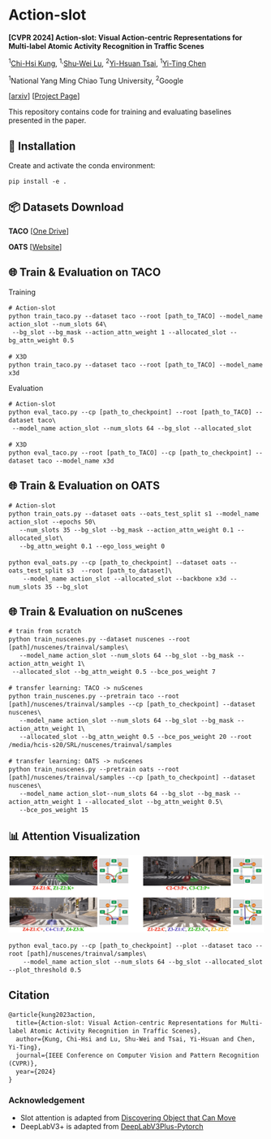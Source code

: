 # Action-slot

**[CVPR 2024] Action-slot: Visual Action-centric Representations for Multi-label Atomic Activity Recognition in Traffic Scenes**

<sup>1</sup>[Chi-Hsi Kung](https://hankkung.github.io/website/),  <sup>1,</sup>[Shu-Wei Lu](https://www.linkedin.com/in/shu-wei-lu/),  <sup>2</sup>[Yi-Hsuan Tsai](https://sites.google.com/site/yihsuantsai/),  <sup>1</sup>[Yi-Ting Chen](https://sites.google.com/site/yitingchen0524)

<sup>1</sup>National Yang Ming Chiao Tung University,  <sup>2</sup>Google

[[arxiv](https://arxiv.org/abs/2311.17948)] [[Project Page](https://hcis-lab.github.io/Action-slot/)]

This repository contains code for training and evaluating baselines presented in the paper.

## 🚀 Installation
Create and activate the conda environment:
   ```
   pip install -e . 
   ```
## 📦 Datasets Download

**TACO** [[One Drive](https://nycu1-my.sharepoint.com/personal/ychen_m365_nycu_edu_tw/_layouts/15/onedrive.aspx?id=%2Fpersonal%2Fychen%5Fm365%5Fnycu%5Fedu%5Ftw%2FDocuments%2FTACO&ga=1)]

**OATS** [[Website](https://usa.honda-ri.com/oats)]


## 🌐 Train & Evaluation on TACO
Training
```
# Action-slot
python train_taco.py --dataset taco --root [path_to_TACO] --model_name action_slot --num_slots 64\
 --bg_slot --bg_mask --action_attn_weight 1 --allocated_slot --bg_attn_weight 0.5

# X3D
python train_taco.py --dataset taco --root [path_to_TACO] --model_name x3d 
```

Evaluation
```
# Action-slot
python eval_taco.py --cp [path_to_checkpoint] --root [path_to_TACO] --dataset taco\
 --model_name action_slot --num_slots 64 --bg_slot --allocated_slot

# X3D
python eval_taco.py --root [path_to_TACO] --cp [path_to_checkpoint] --dataset taco --model_name x3d 
```

## 🌐 Train & Evaluation on OATS
```
# Action-slot
python train_oats.py --dataset oats --oats_test_split s1 --model_name action_slot --epochs 50\
   --num_slots 35 --bg_slot --bg_mask --action_attn_weight 0.1 --allocated_slot\
   --bg_attn_weight 0.1 --ego_loss_weight 0

python eval_oats.py --cp [path_to_checkpoint] --dataset oats --oats_test_split s3  --root [path_to_dataset]\
    --model_name action_slot --allocated_slot --backbone x3d --num_slots 35 --bg_slot 
```

## 🌐 Train & Evaluation on nuScenes
```
# train from scratch
python train_nuscenes.py --dataset nuscenes --root [path]/nuscenes/trainval/samples\
   --model_name action_slot --num_slots 64 --bg_slot --bg_mask --action_attn_weight 1\
 --allocated_slot --bg_attn_weight 0.5 --bce_pos_weight 7

# transfer learning: TACO -> nuScenes
python train_nuscenes.py --pretrain taco --root [path]/nuscenes/trainval/samples --cp [path_to_checkpoint] --dataset nuscenes\
   --model_name action_slot --num_slots 64 --bg_slot --bg_mask --action_attn_weight 1\
   --allocated_slot --bg_attn_weight 0.5 --bce_pos_weight 20 --root /media/hcis-s20/SRL/nuscenes/trainval/samples

# transfer learning: OATS -> nuScenes
python train_nuscenes.py --pretrain oats --root [path]/nuscenes/trainval/samples --cp [path_to_checkpoint] --dataset nuscenes\
   --model_name action_slot--num_slots 64 --bg_slot --bg_mask --action_attn_weight 1 --allocated_slot --bg_attn_weight 0.5\
   --bce_pos_weight 15  
```

## 📊 Attention Visualization
![image](https://github.com/HCIS-Lab/Action-slot/blob/main/img/taco_attn.gif)
```
python eval_taco.py --cp [path_to_checkpoint] --plot --dataset taco --root [path]/nuscenes/trainval/samples\
    --model_name action_slot --num_slots 64 --bg_slot --allocated_slot --plot_threshold 0.5 
```

## Citation
```
@article{kung2023action,
  title={Action-slot: Visual Action-centric Representations for Multi-label Atomic Activity Recognition in Traffic Scenes},
  author={Kung, Chi-Hsi and Lu, Shu-Wei and Tsai, Yi-Hsuan and Chen, Yi-Ting},
  journal={IEEE Conference on Computer Vision and Pattern Recognition (CVPR)},
  year={2024}
}
```

### Acknowledgement
* Slot attention is adapted from [Discovering Object that Can Move](https://github.com/zpbao/Discovery_Obj_Move)
* DeepLabV3+ is adapted from [DeepLabV3Plus-Pytorch](https://github.com/VainF/DeepLabV3Plus-Pytorch)
